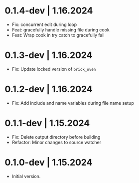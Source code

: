 # 0.1.4-dev | 1.16.2024

- Fix: concurrent edit during loop
- Feat: gracefully handle missing file during cook
- Feat: Wrap cook in try catch to gracefully fail

# 0.1.3-dev | 1.16.2024

- Fix: Update locked version of `brick_oven`

# 0.1.2-dev | 1.16.2024

- Fix: Add include and name variables during file name setup

# 0.1.1-dev | 1.15.2024

- Fix: Delete output directory before building
- Refactor: Minor changes to source watcher

# 0.1.0-dev | 1.15.2024

- Initial version.

